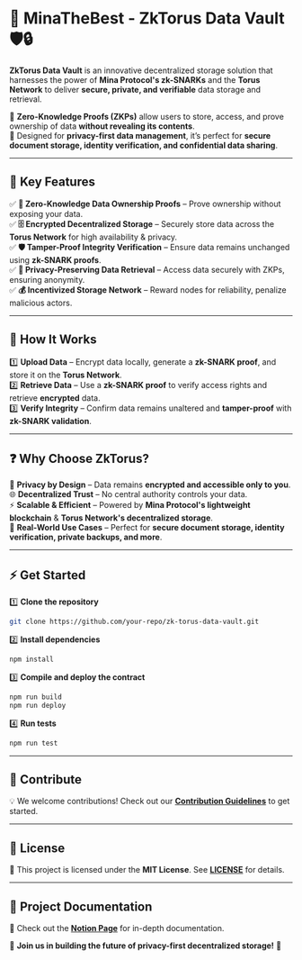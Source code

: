 
# 🚀 **MinaTheBest - ZkTorus Data Vault** 🛡️🔒  

**ZkTorus Data Vault** is an innovative decentralized storage solution that harnesses the power of **Mina Protocol's zk-SNARKs** and the **Torus Network** to deliver **secure, private, and verifiable** data storage and retrieval.  

🔹 **Zero-Knowledge Proofs (ZKPs)** allow users to store, access, and prove ownership of data **without revealing its contents**.  
🔹 Designed for **privacy-first data management**, it’s perfect for **secure document storage, identity verification, and confidential data sharing**.  

---

## 🌟 **Key Features**
✅ **🔑 Zero-Knowledge Data Ownership Proofs** – Prove ownership without exposing your data.  
✅ **🗄️ Encrypted Decentralized Storage** – Securely store data across the **Torus Network** for high availability & privacy.  
✅ **🛡️ Tamper-Proof Integrity Verification** – Ensure data remains unchanged using **zk-SNARK proofs**.  
✅ **🔐 Privacy-Preserving Data Retrieval** – Access data securely with ZKPs, ensuring anonymity.  
✅ **💰 Incentivized Storage Network** – Reward nodes for reliability, penalize malicious actors.  

---

## 🔎 **How It Works**
1️⃣ **Upload Data** – Encrypt data locally, generate a **zk-SNARK proof**, and store it on the **Torus Network**.  
2️⃣ **Retrieve Data** – Use a **zk-SNARK proof** to verify access rights and retrieve **encrypted** data.  
3️⃣ **Verify Integrity** – Confirm data remains unaltered and **tamper-proof** with **zk-SNARK validation**.  

---

## ❓ **Why Choose ZkTorus?**
🚀 **Privacy by Design** – Data remains **encrypted and accessible only to you**.  
🌐 **Decentralized Trust** – No central authority controls your data.  
⚡ **Scalable & Efficient** – Powered by **Mina Protocol's lightweight blockchain** & **Torus Network's decentralized storage**.  
🔏 **Real-World Use Cases** – Perfect for **secure document storage, identity verification, private backups, and more**.  

---

## ⚡ **Get Started**
1️⃣ **Clone the repository**  
   ```bash
   git clone https://github.com/your-repo/zk-torus-data-vault.git
   ```

2️⃣ **Install dependencies**  
   ```bash
   npm install
   ```

3️⃣ **Compile and deploy the contract**  
   ```bash
   npm run build
   npm run deploy
   ```

4️⃣ **Run tests**  
   ```bash
   npm run test
   ```

---

## 🤝 **Contribute**
💡 We welcome contributions! Check out our **[Contribution Guidelines](CONTRIBUTING.md)** to get started.  

---

## 📝 **License**
📜 This project is licensed under the **MIT License**. See **[LICENSE](LICENSE)** for details.  

---

## 📄 **Project Documentation**
📖 Check out the **[Notion Page](https://www.notion.so/MINA-19312f3b214e8023b5edd333f57d07c4)** for in-depth documentation.  

🚀 **Join us in building the future of privacy-first decentralized storage!** 🔐  
